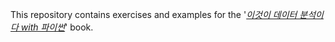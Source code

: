 This repository contains exercises and examples for the '[*이것이 데이터 분석이다 with 파이썬*](https://github.com/yoonkt200/python-data-analysis)' book.
